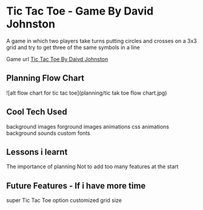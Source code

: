 # Tic Tac Toe - Game By David Johnston

A game in which two players take turns putting circles and crosses on a 3x3 grid and try to get three of the same symbols in a line

Game url [Tic Tac Toe By Daivd Johnston](https://angry-payne-97fd85.netlify.app/)

## Planning Flow Chart

![alt flow chart for tic tac toe](planning/tic tak toe flow chart.jpg)

## Cool Tech Used

background images
forground images
animations
css animations
background sounds
custom fonts

## Lessons i learnt

The importance of planning
Not to add too many features at the start

## Future Features - If i have more time

super Tic Tac Toe option
customized grid size
